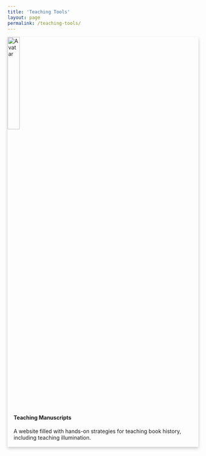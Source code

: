 ```yaml
---
title: 'Teaching Tools'
layout: page
permalink: /teaching-tools/
---
```


<style>
  .card {box-shadow: 0 4px 8px 0 rgba(0,0,0,0.2); transition: 0.3s;}
  .card:hover {box-shadow: 0 8px 16px 0 rgba(0,0,0,0.2);}
  .container {padding: 2px 16px;}
</style>

<div class="card">
  <img src="https://static.wixstatic.com/media/9c2ff8_6effc03ec4894476b1e044d2a32638f4~mv2.jpg/v1/fill/w_602,h_520,al_c,q_80,usm_0.66_1.00_0.01,enc_auto/313D201B-1C39-4221-909F-3A454C2CAFE3_1_201_a_edited.jpg" alt="Avatar" style="width:25%">
  <div class="container">
    <h4><b>Teaching Manuscripts</b></h4>
    <p>A website filled with hands-on strategies for teaching book history, including teaching illumination.</p>
  </div>
</div>

